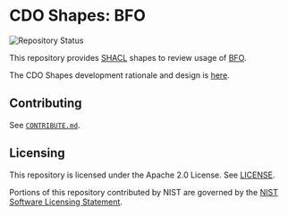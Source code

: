 # CDO Shapes: BFO

![Repository Status](https://img.shields.io/badge/-exploratory-informational)

This repository provides [SHACL](https://www.w3.org/TR/shacl/) shapes to review usage of [BFO](https://github.com/BFO-ontology/BFO-2020).

The CDO Shapes development rationale and design is [here](https://cyberdomainontology.org/ontology/development/#shapes).


## Contributing

See [`CONTRIBUTE.md`](CONTRIBUTE.md).


## Licensing

This repository is licensed under the Apache 2.0 License.  See [LICENSE](LICENSE).

Portions of this repository contributed by NIST are governed by the [NIST Software Licensing Statement](THIRD_PARTY_LICENSES.md#nist-software-licensing-statement).
